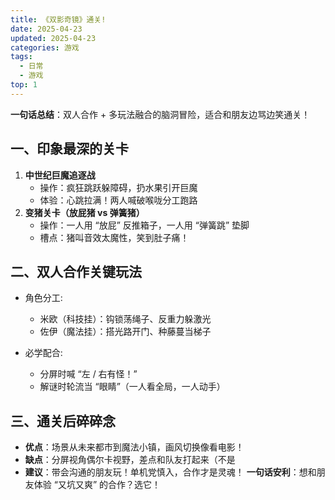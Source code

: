 ```yaml
---
title: 《双影奇镜》通关!
date: 2025-04-23
updated: 2025-04-23
categories: 游戏
tags:
  - 日常
  - 游戏
top: 1
---
```

**一句话总结**：双人合作 + 多玩法融合的脑洞冒险，适合和朋友边骂边笑通关！

## 一、印象最深的关卡

1. **中世纪巨魔追逐战**
   - 操作：疯狂跳跃躲障碍，扔水果引开巨魔
   - 体验：心跳拉满！两人喊破喉咙分工跑路
2. **变猪关卡（放屁猪 vs 弹簧猪）**
   - 操作：一人用 “放屁” 反推箱子，一人用 “弹簧跳” 垫脚
   - 槽点：猪叫音效太魔性，笑到肚子痛！

## 二、双人合作关键玩法

- 角色分工:

  - 米欧（科技挂）：钩锁荡绳子、反重力躲激光
  - 佐伊（魔法挂）：搭光路开门、种藤蔓当梯子

- 必学配合:

  - 分屏时喊 “左 / 右有怪！”
  - 解谜时轮流当 “眼睛”（一人看全局，一人动手）

## 三、通关后碎碎念

- **优点**：场景从未来都市到魔法小镇，画风切换像看电影！
- **缺点**：分屏视角偶尔卡视野，差点和队友打起来（不是
- **建议**：带会沟通的朋友玩！单机党慎入，合作才是灵魂！
**一句话安利**：想和朋友体验 “又坑又爽” 的合作？选它！
